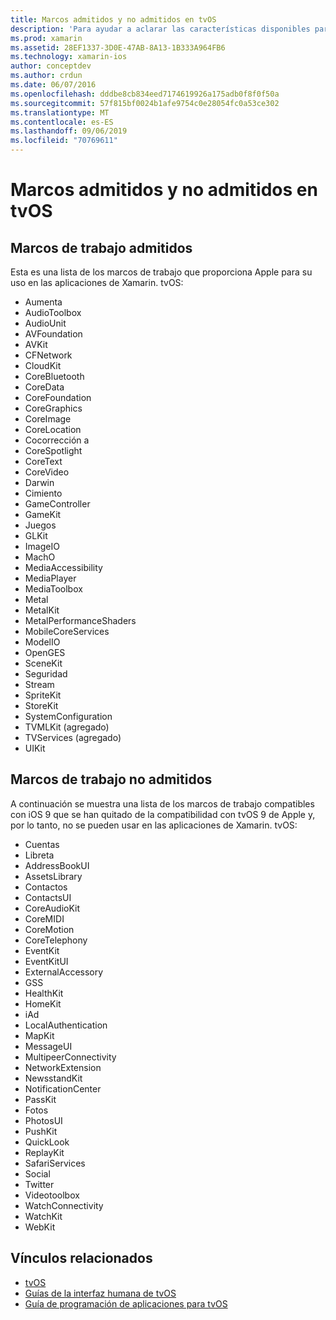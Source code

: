 ```yaml
---
title: Marcos admitidos y no admitidos en tvOS
description: 'Para ayudar a aclarar las características disponibles para las aplicaciones de tvOS, en este documento se proporcionan dos listas de marcos de trabajo de Apple: las que admite tvOS y las que no admiten tvOS.'
ms.prod: xamarin
ms.assetid: 28EF1337-3D0E-47AB-8A13-1B333A964FB6
ms.technology: xamarin-ios
author: conceptdev
ms.author: crdun
ms.date: 06/07/2016
ms.openlocfilehash: dddbe8cb834eed7174619926a175adb0f8f0f50a
ms.sourcegitcommit: 57f815bf0024b1afe9754c0e28054fc0a53ce302
ms.translationtype: MT
ms.contentlocale: es-ES
ms.lasthandoff: 09/06/2019
ms.locfileid: "70769611"
---
```

# <a name="supported-and-unsupported-frameworks-in-tvos"></a>Marcos admitidos y no admitidos en tvOS

<a name="Supported-Frameworks" />

## <a name="supported-frameworks"></a>Marcos de trabajo admitidos

Esta es una lista de los marcos de trabajo que proporciona Apple para su uso en las aplicaciones de Xamarin. tvOS:

- Aumenta
- AudioToolbox
- AudioUnit
- AVFoundation
- AVKit
- CFNetwork
- CloudKit
- CoreBluetooth
- CoreData
- CoreFoundation
- CoreGraphics
- CoreImage
- CoreLocation
- Cocorrección a
- CoreSpotlight
- CoreText
- CoreVideo
- Darwin
- Cimiento
- GameController
- GameKit
- Juegos
- GLKit
- ImageIO
- MachO
- MediaAccessibility
- MediaPlayer
- MediaToolbox
- Metal
- MetalKit
- MetalPerformanceShaders
- MobileCoreServices
- ModelIO
- OpenGES
- SceneKit
- Seguridad
- Stream
- SpriteKit
- StoreKit
- SystemConfiguration
- TVMLKit (agregado)
- TVServices (agregado)
- UIKit

<a name="Unsupported-Frameworks" />

## <a name="unsupported-frameworks"></a>Marcos de trabajo no admitidos

A continuación se muestra una lista de los marcos de trabajo compatibles con iOS 9 que se han quitado de la compatibilidad con tvOS 9 de Apple y, por lo tanto, no se pueden usar en las aplicaciones de Xamarin. tvOS:

- Cuentas
- Libreta
- AddressBookUI
- AssetsLibrary
- Contactos
- ContactsUI
- CoreAudioKit
- CoreMIDI
- CoreMotion
- CoreTelephony
- EventKit
- EventKitUI
- ExternalAccessory
- GSS
- HealthKit
- HomeKit
- iAd
- LocalAuthentication
- MapKit
- MessageUI
- MultipeerConnectivity
- NetworkExtension
- NewsstandKit
- NotificationCenter
- PassKit
- Fotos
- PhotosUI
- PushKit
- QuickLook
- ReplayKit
- SafariServices
- Social
- Twitter
- Videotoolbox
- WatchConnectivity
- WatchKit
- WebKit

## <a name="related-links"></a>Vínculos relacionados

- [tvOS](https://developer.apple.com/tvos/)
- [Guías de la interfaz humana de tvOS](https://developer.apple.com/tvos/human-interface-guidelines/)
- [Guía de programación de aplicaciones para tvOS](https://developer.apple.com/library/prerelease/tvos/documentation/General/Conceptual/AppleTV_PG/)
